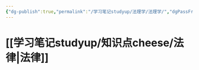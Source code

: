 ```yaml
---
{"dg-publish":true,"permalink":"/学习笔记studyup/法理学/法理学/","dgPassFrontmatter":true,"noteIcon":"","created":"2024-10-11T14:03:37.659+08:00","updated":"2024-10-11T14:18:05.986+08:00"}
---
```


# [[学习笔记studyup/知识点cheese/法律\|法律]]
